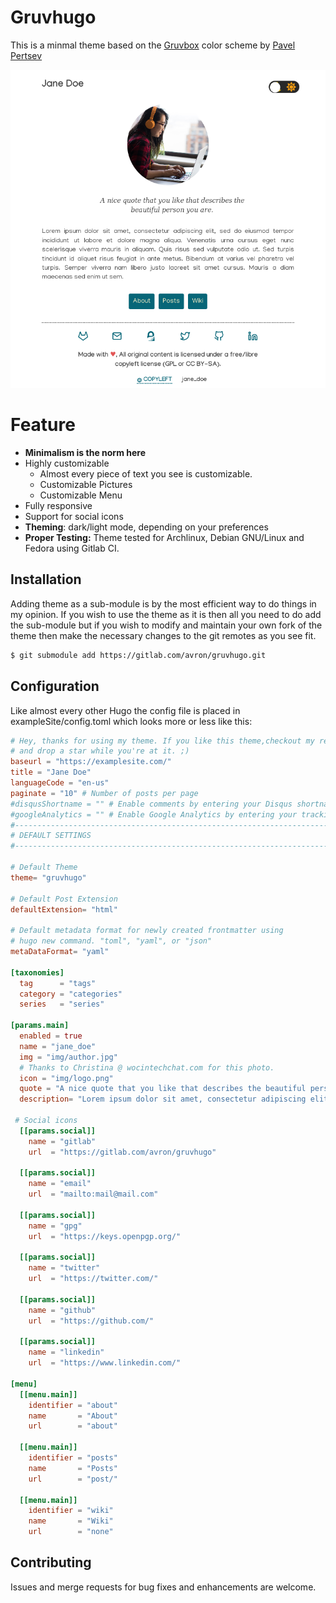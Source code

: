 # Gruvhugo
This is a minmal theme based on the [Gruvbox](https://github.com/morhetz/gruvbox) color scheme by [Pavel Pertsev](https://github.com/morhetz/)

![Main page screenshot](screenshot.png "Light Theme Screenshot")

# Feature
- **Minimalism is the norm here** 
- Highly customizable
  - Almost every piece of text you see is customizable.
  - Customizable Pictures
  - Customizable Menu 
- Fully responsive
- Support for social icons
- **Theming**: dark/light mode, depending on your preferences
- **Proper Testing:** Theme tested for Archlinux, Debian GNU/Linux and Fedora using Gitlab CI. 

## Installation
Adding theme as a sub-module is by the most efficient way to do things in my opinion. If you wish to use the theme as it is then all you need to do add the sub-module but if you wish to modify and maintain your own fork of the theme then make the necessary changes to the git remotes as you see fit.

``` sh
$ git submodule add https://gitlab.com/avron/gruvhugo.git
```
## Configuration
Like almost every other Hugo the config file is placed in exampleSite/config.toml which looks more or less like this:

``` toml
# Hey, thanks for using my theme. If you like this theme,checkout my repo (https://gitlab.com/avron/gruvhugo"
# and drop a star while you're at it. ;)
baseurl = "https://examplesite.com/"
title = "Jane Doe"
languageCode = "en-us"
paginate = "10" # Number of posts per page
#disqusShortname = "" # Enable comments by entering your Disqus shortname
#googleAnalytics = "" # Enable Google Analytics by entering your tracking id
#-------------------------------------------------------------------------------
# DEFAULT SETTINGS
#-------------------------------------------------------------------------------

# Default Theme
theme= "gruvhugo"

# Default Post Extension
defaultExtension= "html"

# Default metadata format for newly created frontmatter using
# hugo new command. "toml", "yaml", or "json"
metaDataFormat= "yaml"

[taxonomies]
  tag      = "tags"
  category = "categories"
  series   = "series"

[params.main]
  enabled = true
  name = "jane_doe"
  img = "img/author.jpg"
  # Thanks to Christina @ wocintechchat.com for this photo.
  icon = "img/logo.png"
  quote = "A nice quote that you like that describes the beautiful person you are."
  description= "Lorem ipsum dolor sit amet, consectetur adipiscing elit, sed do eiusmod tempor incididunt ut labore et dolore magna aliqua. Venenatis urna cursus eget nunc scelerisque viverra mauris in aliquam. Quis risus sed vulputate odio ut. Sed turpis tincidunt id aliquet risus feugiat in ante metus. Bibendum at varius vel pharetra vel turpis. Semper viverra nam libero justo laoreet sit amet cursus. Mauris a diam maecenas sed enim ut sem."

 # Social icons
  [[params.social]]
    name = "gitlab"
    url  = "https://gitlab.com/avron/gruvhugo"

  [[params.social]]
    name = "email"
    url  = "mailto:mail@mail.com"

  [[params.social]]
    name = "gpg"
    url  = "https://keys.openpgp.org/"

  [[params.social]]
    name = "twitter"
    url  = "https://twitter.com/"

  [[params.social]]
    name = "github"
    url  = "https://github.com/"

  [[params.social]]
    name = "linkedin"
    url  = "https://www.linkedin.com/"

[menu]
  [[menu.main]]
    identifier = "about"
    name       = "About"
    url        = "about"

  [[menu.main]]
    identifier = "posts"
    name       = "Posts"
    url        = "post/"

  [[menu.main]]
    identifier = "wiki"
    name       = "Wiki"
    url        = "none"
```

## Contributing
Issues and merge requests for bug fixes and enhancements are welcome.
